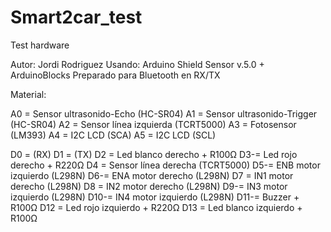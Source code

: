 # Smart2car_test
 Test hardware

Autor: Jordi Rodriguez 
Usando: Arduino Shield Sensor v.5.0 + ArduinoBlocks
Preparado para Bluetooth en RX/TX

Material:

A0 = Sensor ultrasonido-Echo (HC-SR04)
A1 = Sensor ultrasonido-Trigger (HC-SR04)
A2 = Sensor línea izquierda (TCRT5000)
A3 = Fotosensor (LM393)
A4 = I2C LCD (SCA)
A5 = I2C LCD (SCL)

D0 = (RX)
D1 = (TX)
D2 = Led blanco derecho + R100Ω
D3-= Led rojo derecho + R220Ω
D4 = Sensor línea derecha (TCRT5000)
D5-= ENB motor izquierdo (L298N)
D6-= ENA motor derecho (L298N)
D7 = IN1 motor derecho (L298N)
D8 = IN2 motor derecho (L298N)
D9-= IN3 motor izquierdo (L298N)
D10-= IN4 motor izquierdo (L298N)
D11-= Buzzer + R100Ω
D12 = Led rojo izquierdo + R220Ω
D13 = Led blanco izquierdo + R100Ω